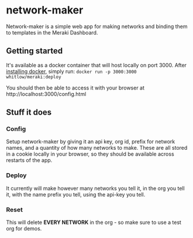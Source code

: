 # network-maker
Network-maker is a simple web app for making networks and binding them to templates in the Meraki Dashboard.

## Getting started

It's available as a docker container that will host locally on port 3000.  After [installing docker](https://docs.docker.com/engine/installation/#time-based-release-schedule), simply run:
`docker run -p 3000:3000 whitlow/meraki:deploy`

You should then be able to access it with your browser at http://localhost:3000/config.html

## Stuff it does

### Config
Setup network-maker by giving it an api key, org id, prefix for network names, and a quantity of how many networks to make.  These are all stored in a cookie locally in your browser, so they should be available across restarts of the app. 

### Deploy
It currently will make however many networks you tell it, in the org you tell it, with the name prefix you tell, using the api-key you tell.

### Reset
This will delete **EVERY NETWORK** in the org - so make sure to use a test org for demos. 


